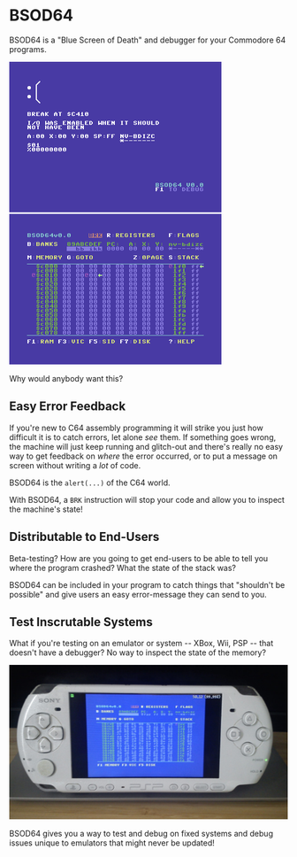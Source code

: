 # BSOD64 #

BSOD64 is a "Blue Screen of Death" and debugger for your Commodore 64 programs.

![BSOD64 example "Blue Screen of Death" mimicking the typical Windows 10 BSOD](readme_bsod.png) ![BSOD64's debugging screen](readme_debug.png)

Why would anybody want this?

## Easy Error Feedback ##

If you're new to C64 assembly programming it will strike you just how difficult it is to catch errors, let alone _see_ them. If something goes wrong, the machine will just keep running and glitch-out and there's really no easy way to get feedback on *where* the error occurred, or to put a message on screen without writing a _lot_ of code.

BSOD64 is the `alert(...)` of the C64 world.

With BSOD64, a `BRK` instruction will stop your code and allow you to inspect the machine's state!

## Distributable to End-Users ##

Beta-testing? How are you going to get end-users to be able to tell you where the program crashed? What the state of the stack was?

BSOD64 can be included in your program to catch things that "shouldn't be possible" and give users an easy error-message they can send to you.

## Test Inscrutable Systems ##

What if you're testing on an emulator or system -- XBox, Wii, PSP -- that doesn't have a debugger? No way to inspect the state of the memory?

![BSOD64 appearing on a Sony PSP](bsod_psp.jpg)

BSOD64 gives you a way to test and debug on fixed systems and debug issues unique to emulators that might never be updated!